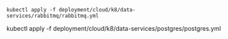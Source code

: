 ```shell
kubectl apply -f deployment/cloud/k8/data-services/rabbitmq/rabbitmq.yml
```


kubectl apply -f deployment/cloud/k8/data-services/postgres/postgres.yml